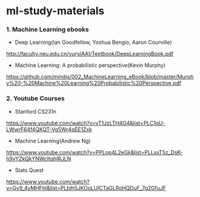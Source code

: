 # ml-study-materials

### 1. Machine Learning ebooks

- Deep Learning(Ian Goodfellow, Yoshua Bengio, Aaron Courville)

http://faculty.neu.edu.cn/yury/AAI/Textbook/DeepLearningBook.pdf

- Machine Learning: A probabilistic perspective(Kevin Murphy)

https://github.com/mindis/002_MachineLearning_eBook/blob/master/Murphy%20-%20Machine%20Learning%20Probabilistic%20Perspective.pdf

### 2. Youtube Courses

- Stanford CS231n

https://www.youtube.com/watch?v=vT1JzLTH4G4&list=PLC1qU-LWwrF64f4QKQT-Vg5Wr4qEE1Zxk

- Machine Learning(Andrew Ng)

https://www.youtube.com/watch?v=PPLop4L2eGk&list=PLLssT5z_DsK-h9vYZkQkYNWcItqhlRJLN

- Stats Quest

https://www.youtube.com/watch?v=Gv9_4yMHFhI&list=PLblh5JKOoLUICTaGLRoHQDuF_7q2GfuJF
